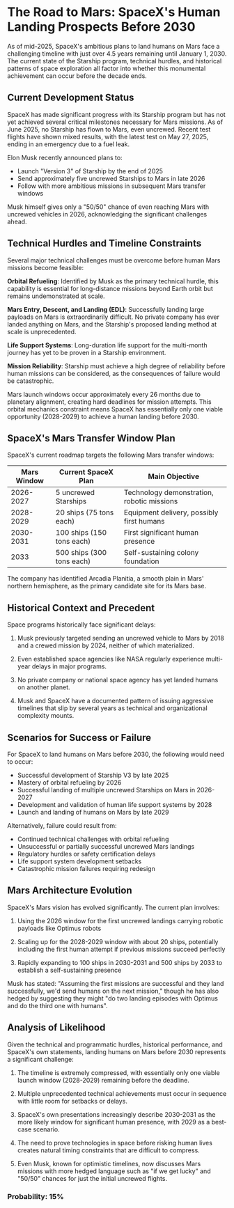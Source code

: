 # The Road to Mars: SpaceX's Human Landing Prospects Before 2030

As of mid-2025, SpaceX's ambitious plans to land humans on Mars face a challenging timeline with just over 4.5 years remaining until January 1, 2030. The current state of the Starship program, technical hurdles, and historical patterns of space exploration all factor into whether this monumental achievement can occur before the decade ends.

## Current Development Status

SpaceX has made significant progress with its Starship program but has not yet achieved several critical milestones necessary for Mars missions. As of June 2025, no Starship has flown to Mars, even uncrewed. Recent test flights have shown mixed results, with the latest test on May 27, 2025, ending in an emergency due to a fuel leak.

Elon Musk recently announced plans to:
- Launch "Version 3" of Starship by the end of 2025
- Send approximately five uncrewed Starships to Mars in late 2026
- Follow with more ambitious missions in subsequent Mars transfer windows

Musk himself gives only a "50/50" chance of even reaching Mars with uncrewed vehicles in 2026, acknowledging the significant challenges ahead.

## Technical Hurdles and Timeline Constraints

Several major technical challenges must be overcome before human Mars missions become feasible:

**Orbital Refueling**: Identified by Musk as the primary technical hurdle, this capability is essential for long-distance missions beyond Earth orbit but remains undemonstrated at scale.

**Mars Entry, Descent, and Landing (EDL)**: Successfully landing large payloads on Mars is extraordinarily difficult. No private company has ever landed anything on Mars, and the Starship's proposed landing method at scale is unprecedented.

**Life Support Systems**: Long-duration life support for the multi-month journey has yet to be proven in a Starship environment.

**Mission Reliability**: Starship must achieve a high degree of reliability before human missions can be considered, as the consequences of failure would be catastrophic.

Mars launch windows occur approximately every 26 months due to planetary alignment, creating hard deadlines for mission attempts. This orbital mechanics constraint means SpaceX has essentially only one viable opportunity (2028-2029) to achieve a human landing before 2030.

## SpaceX's Mars Transfer Window Plan

SpaceX's current roadmap targets the following Mars transfer windows:

| Mars Window | Current SpaceX Plan | Main Objective |
|-------------|---------------------|----------------|
| 2026-2027   | 5 uncrewed Starships | Technology demonstration, robotic missions |
| 2028-2029   | 20 ships (75 tons each) | Equipment delivery, possibly first humans |
| 2030-2031   | 100 ships (150 tons each) | First significant human presence |
| 2033        | 500 ships (300 tons each) | Self-sustaining colony foundation |

The company has identified Arcadia Planitia, a smooth plain in Mars' northern hemisphere, as the primary candidate site for its Mars base.

## Historical Context and Precedent

Space programs historically face significant delays:

1. Musk previously targeted sending an uncrewed vehicle to Mars by 2018 and a crewed mission by 2024, neither of which materialized.

2. Even established space agencies like NASA regularly experience multi-year delays in major programs.

3. No private company or national space agency has yet landed humans on another planet.

4. Musk and SpaceX have a documented pattern of issuing aggressive timelines that slip by several years as technical and organizational complexity mounts.

## Scenarios for Success or Failure

For SpaceX to land humans on Mars before 2030, the following would need to occur:
- Successful development of Starship V3 by late 2025
- Mastery of orbital refueling by 2026
- Successful landing of multiple uncrewed Starships on Mars in 2026-2027
- Development and validation of human life support systems by 2028
- Launch and landing of humans on Mars by late 2029

Alternatively, failure could result from:
- Continued technical challenges with orbital refueling
- Unsuccessful or partially successful uncrewed Mars landings
- Regulatory hurdles or safety certification delays
- Life support system development setbacks
- Catastrophic mission failures requiring redesign

## Mars Architecture Evolution

SpaceX's Mars vision has evolved significantly. The current plan involves:

1. Using the 2026 window for the first uncrewed landings carrying robotic payloads like Optimus robots

2. Scaling up for the 2028-2029 window with about 20 ships, potentially including the first human attempt if previous missions succeed perfectly

3. Rapidly expanding to 100 ships in 2030-2031 and 500 ships by 2033 to establish a self-sustaining presence

Musk has stated: "Assuming the first missions are successful and they land successfully, we'd send humans on the next mission," though he has also hedged by suggesting they might "do two landing episodes with Optimus and do the third one with humans".

## Analysis of Likelihood

Given the technical and programmatic hurdles, historical performance, and SpaceX's own statements, landing humans on Mars before 2030 represents a significant challenge:

1. The timeline is extremely compressed, with essentially only one viable launch window (2028-2029) remaining before the deadline.

2. Multiple unprecedented technical achievements must occur in sequence with little room for setbacks or delays.

3. SpaceX's own presentations increasingly describe 2030-2031 as the more likely window for significant human presence, with 2029 as a best-case scenario.

4. The need to prove technologies in space before risking human lives creates natural timing constraints that are difficult to compress.

5. Even Musk, known for optimistic timelines, now discusses Mars missions with more hedged language such as "if we get lucky" and "50/50" chances for just the initial uncrewed flights.

### Probability: 15%